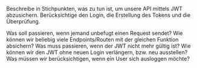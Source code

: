 Beschreibe in Stichpunkten, was zu tun ist, um unsere API mittels JWT abzusichern.
Berücksichtige den Login, die Erstellung des Tokens und die Überprüfung.

Was soll passieren, wenn jemand unbefugt einen Request sendet?
Wie können wir beliebig viele Endpoints/Routen mit der gleichen Funktion absichern?
Was muss passieren, wenn der JWT nicht mehr gültig ist?
Wie können wir den JWT ohne neuen Login verlängern, bzw. neu ausstellen?
Was müssen wir berücksichtigen, wenn ein User sich ausloggen möchte?
